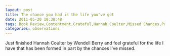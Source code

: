 ```yaml
---
layout: post
title: The chance you had is the life you've got
date: 2011-05-20 10:38:48
tags: Book Review,Contentment,Grateful,Hannah Coulter,Missed Chances,Port William,Wendell Berry
categories: observations
---
```


Just finished Hannah Coulter by Wendell Berry and feel grateful for the life I
have that has been formed in part by the chances I've missed.

